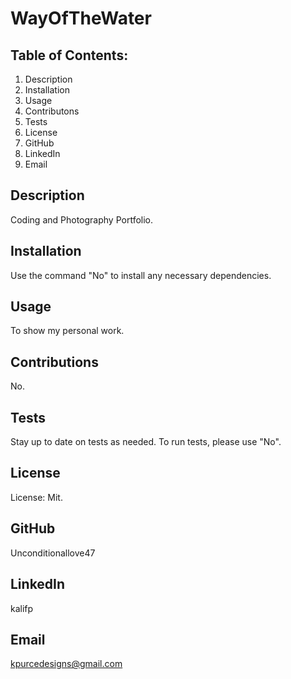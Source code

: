 # WayOfTheWater
## Table of Contents:
1. Description
2. Installation
3. Usage
4. Contributons
5. Tests
6. License
7. GitHub
8. LinkedIn
9. Email
## Description
Coding and Photography Portfolio.
## Installation
Use the command "No" to install any necessary dependencies.
## Usage
To show my personal work.
## Contributions
No.
## Tests
Stay up to date on tests as needed. To run tests, please use "No".
## License
License: Mit.
## GitHub
Unconditionallove47
## LinkedIn
kalifp
## Email
kpurcedesigns@gmail.com
